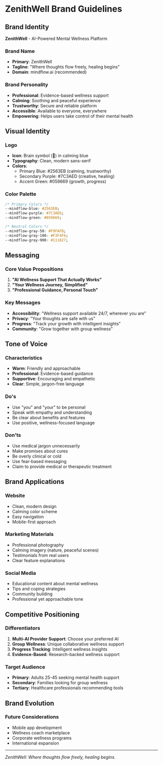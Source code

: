 # ZenithWell Brand Guidelines

## Brand Identity

**ZenithWell** - AI-Powered Mental Wellness Platform

### Brand Name
- **Primary**: ZenithWell
- **Tagline**: "Where thoughts flow freely, healing begins"
- **Domain**: mindflow.ai (recommended)

### Brand Personality
- **Professional**: Evidence-based wellness support
- **Calming**: Soothing and peaceful experience
- **Trustworthy**: Secure and reliable platform
- **Accessible**: Available to everyone, everywhere
- **Empowering**: Helps users take control of their mental health

## Visual Identity

### Logo
- **Icon**: Brain symbol (🧠) in calming blue
- **Typography**: Clean, modern sans-serif
- **Colors**: 
  - Primary Blue: #2563EB (calming, trustworthy)
  - Secondary Purple: #7C3AED (creative, healing)
  - Accent Green: #059669 (growth, progress)

### Color Palette
```css
/* Primary Colors */
--mindflow-blue: #2563EB;
--mindflow-purple: #7C3AED;
--mindflow-green: #059669;

/* Neutral Colors */
--mindflow-gray-50: #F9FAFB;
--mindflow-gray-100: #F3F4F6;
--mindflow-gray-900: #111827;
```

## Messaging

### Core Value Propositions
1. **"AI Wellness Support That Actually Works"**
2. **"Your Wellness Journey, Simplified"**
3. **"Professional Guidance, Personal Touch"**

### Key Messages
- **Accessibility**: "Wellness support available 24/7, wherever you are"
- **Privacy**: "Your thoughts are safe with us"
- **Progress**: "Track your growth with intelligent insights"
- **Community**: "Grow together with group wellness"

## Tone of Voice

### Characteristics
- **Warm**: Friendly and approachable
- **Professional**: Evidence-based guidance
- **Supportive**: Encouraging and empathetic
- **Clear**: Simple, jargon-free language

### Do's
- Use "you" and "your" to be personal
- Speak with empathy and understanding
- Be clear about benefits and features
- Use positive, wellness-focused language

### Don'ts
- Use medical jargon unnecessarily
- Make promises about cures
- Be overly clinical or cold
- Use fear-based messaging
- Claim to provide medical or therapeutic treatment

## Brand Applications

### Website
- Clean, modern design
- Calming color scheme
- Easy navigation
- Mobile-first approach

### Marketing Materials
- Professional photography
- Calming imagery (nature, peaceful scenes)
- Testimonials from real users
- Clear feature explanations

### Social Media
- Educational content about mental wellness
- Tips and coping strategies
- Community building
- Professional yet approachable tone

## Competitive Positioning

### Differentiators
1. **Multi-AI Provider Support**: Choose your preferred AI
2. **Group Wellness**: Unique collaborative wellness support
3. **Progress Tracking**: Intelligent wellness insights
4. **Evidence-Based**: Research-backed wellness support

### Target Audience
- **Primary**: Adults 25-45 seeking mental health support
- **Secondary**: Families looking for group wellness
- **Tertiary**: Healthcare professionals recommending tools

## Brand Evolution

### Future Considerations
- Mobile app development
- Wellness coach marketplace
- Corporate wellness programs
- International expansion

---

*ZenithWell: Where thoughts flow freely, healing begins.*
